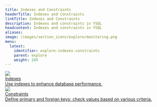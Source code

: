```yaml
---
title: Indexes and Constraints
headerTitle: Indexes and Constraints
linkTitle: Indexes and Constraints
description: Indexes and constraints in YSQL
headcontent: Indexes and constraints in YSQL
aliases:
image: /images/section_icons/explore/monitoring.png
menu:
  latest:
    identifier: explore-indexes-constraints
    parent: explore
    weight: 245
---
```



<div class="row">

  <div class="col-12 col-md-6 col-lg-12 col-xl-6">
    <a class="section-link icon-offset" href="indexes-1/">
      <div class="head">
        <img class="icon" src="/images/section_icons/develop/learn.png" aria-hidden="true"/>
        <div class="title">Indexes</div>
      </div>
      <div class="body">
          Use indexes to enhance database performance.
      </div>
    </a>
  </div>

  <div class="col-12 col-md-6 col-lg-12 col-xl-6">
    <a class="section-link icon-offset" href="constraints/">
      <div class="head">
        <img class="icon" src="/images/section_icons/develop/learn.png" aria-hidden="true"/>
        <div class="title">Constraints</div>
      </div>
      <div class="body">
          Define primary and foreign keys; check values based on various criteria.
      </div>
    </a>
  </div>

</div>